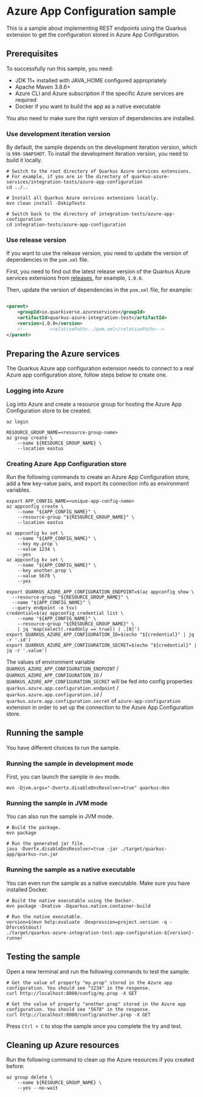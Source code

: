 # Azure App Configuration sample

This is a sample about implementing REST endpoints using the Quarkus extension to get the configuration stored in Azure
App Configuration.

## Prerequisites

To successfully run this sample, you need:

* JDK 11+ installed with JAVA_HOME configured appropriately
* Apache Maven 3.8.6+
* Azure CLI and Azure subscription if the specific Azure services are required
* Docker if you want to build the app as a native executable

You also need to make sure the right version of dependencies are installed.

### Use development iteration version

By default, the sample depends on the development iteration version, which is `999-SNAPSHOT`. To install the development
iteration version, you need to build it locally.

```
# Switch to the root directory of Quarkus Azure services extensions.
# For example, if you are in the directory of quarkus-azure-services/integration-tests/azure-app-configuration
cd ../..

# Install all Quarkus Azure services extensions locally.
mvn clean install -DskipTests

# Switch back to the directory of integration-tests/azure-app-configuration
cd integration-tests/azure-app-configuration
```

### Use release version

If you want to use the release version, you need to update the version of dependencies in the `pom.xml` file.

First, you need to find out the latest release version of the Quarkus Azure services extensions
from [releases](https://github.com/quarkiverse/quarkus-azure-services/releases), for example, `1.0.0`.

Then, update the version of dependencies in the `pom.xml` file, for example:

```xml

<parent>
    <groupId>io.quarkiverse.azureservices</groupId>
    <artifactId>quarkus-azure-integration-test</artifactId>
    <version>1.0.0</version>
    <!--        <relativePath>../pom.xml</relativePath>-->
</parent>
```

## Preparing the Azure services

The Quarkus Azure app configuration extension needs to connect to a real Azure app configuration store, follow steps
below to create one.

### Logging into Azure

Log into Azure and create a resource group for hosting the Azure App Configuration store to be created.

```
az login

RESOURCE_GROUP_NAME=<resource-group-name>
az group create \
    --name ${RESOURCE_GROUP_NAME} \
    --location eastus
```

### Creating Azure App Configuration store

Run the following commands to create an Azure App Configuration store, add a few key-value pairs, and export its
connection info as environment variables.

```
export APP_CONFIG_NAME=<unique-app-config-name>
az appconfig create \
    --name "${APP_CONFIG_NAME}" \
    --resource-group "${RESOURCE_GROUP_NAME}" \
    --location eastus

az appconfig kv set \
    --name "${APP_CONFIG_NAME}" \
    --key my.prop \
    --value 1234 \
    --yes
az appconfig kv set \
    --name "${APP_CONFIG_NAME}" \
    --key another.prop \
    --value 5678 \
    --yes
    
export QUARKUS_AZURE_APP_CONFIGURATION_ENDPOINT=$(az appconfig show \
  --resource-group "${RESOURCE_GROUP_NAME}" \
  --name "${APP_CONFIG_NAME}" \
  --query endpoint -o tsv)
credential=$(az appconfig credential list \
    --name "${APP_CONFIG_NAME}" \
    --resource-group "${RESOURCE_GROUP_NAME}" \
    | jq 'map(select(.readOnly == true)) | .[0]')
export QUARKUS_AZURE_APP_CONFIGURATION_ID=$(echo "${credential}" | jq -r '.id')
export QUARKUS_AZURE_APP_CONFIGURATION_SECRET=$(echo "${credential}" | jq -r '.value')
```

The values of environment
variable `QUARKUS_AZURE_APP_CONFIGURATION_ENDPOINT` / `QUARKUS_AZURE_APP_CONFIGURATION_ID` / `QUARKUS_AZURE_APP_CONFIGURATION_SECRET`
will be fed into config
properties `quarkus.azure.app.configuration.endpoint` / `quarkus.azure.app.configuration.id` / `quarkus.azure.app.configuration.secret`
of `azure-app-configuration` extension in order to set up the connection to the Azure App Configuration store.

## Running the sample

You have different choices to run the sample.

### Running the sample in development mode

First, you can launch the sample in `dev` mode.

```
mvn -Djvm.args="-Dvertx.disableDnsResolver=true" quarkus:dev
```

### Running the sample in JVM mode

You can also run the sample in JVM mode.

```
# Build the package.
mvn package

# Run the generated jar file.
java -Dvertx.disableDnsResolver=true -jar ./target/quarkus-app/quarkus-run.jar
```

### Running the sample as a native executable

You can even run the sample as a native executable. Make sure you have installed Docker.

```
# Build the native executable using the Docker.
mvn package -Dnative -Dquarkus.native.container-build

# Run the native executable.
version=$(mvn help:evaluate -Dexpression=project.version -q -DforceStdout)
./target/quarkus-azure-integration-test-app-configuration-${version}-runner
```

## Testing the sample

Open a new terminal and run the following commands to test the sample:

```
# Get the value of property "my.prop" stored in the Azure app configuration. You should see "1234" in the response.
curl http://localhost:8080/config/my.prop -X GET

# Get the value of property "another.prop" stored in the Azure app configuration. You should see "5678" in the response.
curl http://localhost:8080/config/another.prop -X GET
```

Press `Ctrl + C` to stop the sample once you complete the try and test.

## Cleaning up Azure resources

Run the following command to clean up the Azure resources if you created before:

```
az group delete \
    --name ${RESOURCE_GROUP_NAME} \
    --yes --no-wait
```
